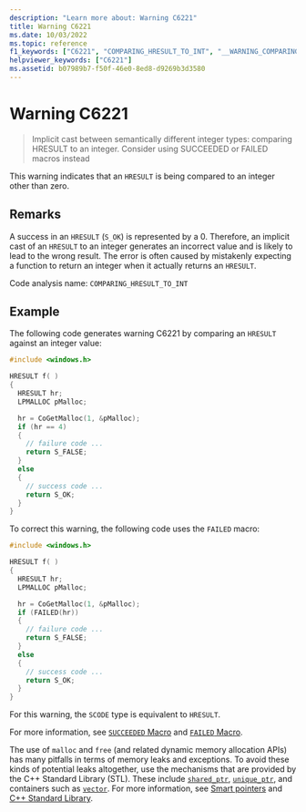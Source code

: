 ```yaml
---
description: "Learn more about: Warning C6221"
title: Warning C6221
ms.date: 10/03/2022
ms.topic: reference
f1_keywords: ["C6221", "COMPARING_HRESULT_TO_INT", "__WARNING_COMPARING_HRESULT_TO_INT"]
helpviewer_keywords: ["C6221"]
ms.assetid: b07989b7-f50f-46e0-8ed8-d9269b3d3580
---
```

# Warning C6221

> Implicit cast between semantically different integer types: comparing HRESULT to an integer. Consider using SUCCEEDED or FAILED macros instead

This warning indicates that an `HRESULT` is being compared to an integer other than zero.

## Remarks

A success in an `HRESULT` (`S_OK`) is represented by a 0. Therefore, an implicit cast of an `HRESULT` to an integer generates an incorrect value and is likely to lead to the wrong result. The error is often caused by mistakenly expecting a function to return an integer when it actually returns an `HRESULT`.

Code analysis name: `COMPARING_HRESULT_TO_INT`

## Example

The following code generates warning C6221 by comparing an `HRESULT` against an integer value:

```cpp
#include <windows.h>

HRESULT f( )
{
  HRESULT hr;
  LPMALLOC pMalloc;

  hr = CoGetMalloc(1, &pMalloc);
  if (hr == 4)
  {
    // failure code ...
    return S_FALSE;
  }
  else
  {
    // success code ...
    return S_OK;
  }
}
```

To correct this warning, the following code uses the `FAILED` macro:

```cpp
#include <windows.h>

HRESULT f( )
{
  HRESULT hr;
  LPMALLOC pMalloc;

  hr = CoGetMalloc(1, &pMalloc);
  if (FAILED(hr))
  {
    // failure code ...
    return S_FALSE;
  }
  else
  {
    // success code ...
    return S_OK;
  }
}
```

For this warning, the `SCODE` type is equivalent to `HRESULT`.

For more information, see [`SUCCEEDED` Macro](/windows/win32/api/winerror/nf-winerror-succeeded) and [`FAILED` Macro](/windows/win32/api/winerror/nf-winerror-failed).

The use of `malloc` and `free` (and related dynamic memory allocation APIs) has many pitfalls in terms of memory leaks and exceptions. To avoid these kinds of potential leaks altogether, use the mechanisms that are provided by the C++ Standard Library (STL). These include [`shared_ptr`](../standard-library/shared-ptr-class.md), [`unique_ptr`](../standard-library/unique-ptr-class.md), and containers such as [`vector`](../standard-library/vector.md). For more information, see [Smart pointers](../cpp/smart-pointers-modern-cpp.md) and [C++ Standard Library](../standard-library/cpp-standard-library-reference.md).
